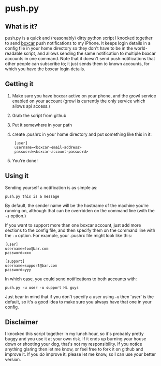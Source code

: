 # push.py
## What is it?

push.py is a quick and (reasonably) dirty python script I knocked together to send [boxcar][1] push notifications to my iPhone. It keeps login details in a config file in your home directory so they don't have to be in the world-readable script, and allows sending the same notification to multiple boxcar accounts in one command. Note that it doesn't send push notifications that other people can subscribe to; it just sends them to known accounts, for which you have the boxcar login details.

## Getting it
1. Make sure you have boxcar active on your phone, and the growl service enabled on your account (growl is currently the only service which allows api access.)
1. Grab the script from github
1. Put it somewhere in your path
1. create .pushrc in your home directory and put something like this in it:

        [user]
        username=<boxcar-email-address>
        password=<boxcar-account-password>

1. You're done!

## Using it

Sending yourself a notification is as simple as:

    push.py this is a message

By default, the sender name will be the hostname of the machine you're running on, although that can be overridden on the command line (with the `-s` option.)

If you want to support more than one boxcar account, just add more sections to the config file, and then specify them on the command line with the `-u` option. For example, your .pushrc file might look like this:

    [user]
    username=foo@bar.com
    password=xxx

    [support]
    username=support@bar.com
    password=yyy

In which case, you could send notifications to both accounts with:

    push.py -u user -u support Hi guys

Just bear in mind that if you don't specify a user using `-u` then 'user' is the default, so it's a good idea to make sure you always have that one in your config.

## Disclaimer

I knocked this script together in my lunch hour, so it's probably pretty buggy and you use it at your own risk. If it ends up burning your house down or shooting your dog, that's not my responsibility. If you notice anything glaring then let me know, or feel free to fork it on github and improve it. If you *do* improve it, please let me know, so I can use your better version.

[1]: http://boxcar.io
